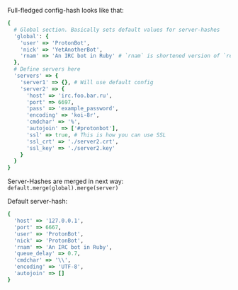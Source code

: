 Full-fledged config-hash looks like that:

```ruby
{
  # Global section. Basically sets default values for server-hashes
  'global': {
    'user' => 'ProtonBot',
    'nick' => 'YetAnotherBot',
    'rnam' => 'An IRC bot in Ruby' # `rnam` is shortened version of `realname`
  },
  # Define servers here
  'servers' => {
    'server1' => {}, # Will use default config
    'server2' => {
      'host' => 'irc.foo.bar.ru',
      'port' => 6697,
      'pass' => 'example_password',
      'encoding' => 'koi-8r',
      'cmdchar' => '%',
      'autojoin' => ['#protonbot'],
      'ssl' => true, # This is how you can use SSL
      'ssl_crt' => './server2.crt',
      'ssl_key' => './server2.key'
    }
  }
}
```

Server-Hashes are merged in next way: `default.merge(global).merge(server)`

Default server-hash:

```ruby
{
  'host' => '127.0.0.1',
  'port' => 6667,
  'user' => 'ProtonBot',
  'nick' => 'ProtonBot',
  'rnam' => 'An IRC bot in Ruby',
  'queue_delay' => 0.7,
  'cmdchar' => '\\',
  'encoding' => 'UTF-8',
  'autojoin' => []
}
```
